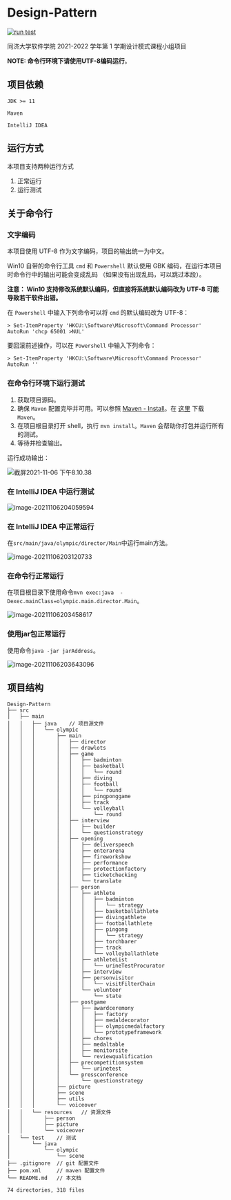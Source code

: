 # Design-Pattern

[![run test](https://github.com/JunjieLl/Design-Pattern/actions/workflows/run%20test.yml/badge.svg)](https://github.com/JunjieLl/Design-Pattern/actions/workflows/run%20test.yml)

同济大学软件学院 2021-2022 学年第 1 学期设计模式课程小组项目



**NOTE:  命令行环境下请使用UTF-8编码运行**。

## 项目依赖

`JDK >= 11`

`Maven`

`IntelliJ IDEA`



## 运行方式

本项目支持两种运行方式

1. 正常运行
2. 运行测试



## 关于命令行

### 文字编码

本项目使用 UTF-8 作为文字编码，项目的输出统一为中文。

Win10 自带的命令行工具 `cmd` 和 `Powershell` 默认使用 GBK 编码，在运行本项目时命令行中的输出可能会变成乱码
（如果没有出现乱码，可以跳过本段）。

**注意： Win10 支持修改系统默认编码，但直接将系统默认编码改为 UTF-8 可能导致若干软件出错。**

在 `Powershell` 中输入下列命令可以将 `cmd` 的默认编码改为 UTF-8：

```
> Set-ItemProperty 'HKCU:\Software\Microsoft\Command Processor' AutoRun 'chcp 65001 >NUL'
```

要回滚前述操作，可以在 `Powershell` 中输入下列命令：

```
> Set-ItemProperty 'HKCU:\Software\Microsoft\Command Processor' AutoRun ''
```

### 在命令行环境下运行测试

1. 获取项目源码。
2. 确保 `Maven` 配置完毕并可用。可以参照 [Maven - Install](https://maven.apache.org/install.html)。在 [这里](https://maven.apache.org/download.cgi) 下载 `Maven`。
3. 在项目根目录打开 shell，执行 `mvn install`。`Maven` 会帮助你打包并运行所有的测试。
4. 等待并检查输出。

运行成功输出：

![截屏2021-11-06 下午8.10.38](https://tva1.sinaimg.cn/large/008i3skNly1gw5p4uw8z5j310a0d8god.jpg)

### 在 IntelliJ IDEA 中运行测试

![image-20211106204059594](https://tva1.sinaimg.cn/large/008i3skNly1gw5ppyu4a3j31k60u0wkw.jpg)



### 在 IntelliJ IDEA 中正常运行

在`src/main/java/olympic/director/Main`中运行main方法。

![image-20211106203120733](https://tva1.sinaimg.cn/large/008i3skNgy1gw5pg2dqaej31c00u0wjk.jpg)

### 在命令行正常运行

在项目根目录下使用命令`mvn exec:java  -Dexec.mainClass=olympic.main.director.Main`。

![image-20211106203458617](https://tva1.sinaimg.cn/large/008i3skNgy1gw5pjpeelwj31dk0t6n2t.jpg)

### 使用jar包正常运行

使用命令`java -jar jarAddress`。

![image-20211106203643096](https://tva1.sinaimg.cn/large/008i3skNly1gw5plhyshij31dk0t6gr2.jpg)

## 项目结构

```
Design-Pattern
├── src
│   ├── main 
│   │   ├── java	// 项目源文件
│   │   │   └── olympic
│   │   │       ├── main
│   │   │       │   ├── director
│   │   │       │   ├── drawlots
│   │   │       │   ├── game
│   │   │       │   │   ├── badminton
│   │   │       │   │   ├── basketball
│   │   │       │   │   │   └── round
│   │   │       │   │   ├── diving
│   │   │       │   │   ├── football
│   │   │       │   │   │   └── round
│   │   │       │   │   ├── pingponggame
│   │   │       │   │   ├── track
│   │   │       │   │   └── volleyball
│   │   │       │   │       └── round
│   │   │       │   ├── interview
│   │   │       │   │   ├── builder
│   │   │       │   │   └── questionstrategy
│   │   │       │   ├── opening
│   │   │       │   │   ├── deliverspeech
│   │   │       │   │   ├── enterarena
│   │   │       │   │   ├── fireworkshow
│   │   │       │   │   ├── performance
│   │   │       │   │   ├── protectionfactory
│   │   │       │   │   ├── ticketchecking
│   │   │       │   │   └── translate
│   │   │       │   ├── person
│   │   │       │   │   ├── athlete
│   │   │       │   │   │   ├── badminton
│   │   │       │   │   │   │   └── strategy
│   │   │       │   │   │   ├── basketballathlete
│   │   │       │   │   │   ├── divingathlete
│   │   │       │   │   │   ├── footballathlete
│   │   │       │   │   │   ├── pingong
│   │   │       │   │   │   │   └── strategy
│   │   │       │   │   │   ├── torchbarer
│   │   │       │   │   │   ├── track
│   │   │       │   │   │   └── volleyballathlete
│   │   │       │   │   ├── athleteList
│   │   │       │   │   │   └── urineTestProcurator
│   │   │       │   │   ├── interview
│   │   │       │   │   ├── personvisitor
│   │   │       │   │   │   └── visitFilterChain
│   │   │       │   │   └── volunteer
│   │   │       │   │       └── state
│   │   │       │   ├── postgame
│   │   │       │   │   ├── awardceremony
│   │   │       │   │   │   ├── factory
│   │   │       │   │   │   ├── medaldecorator
│   │   │       │   │   │   ├── olympicmedalfactory
│   │   │       │   │   │   └── prototypeframework
│   │   │       │   │   ├── chores
│   │   │       │   │   ├── medaltable
│   │   │       │   │   ├── monitorsite
│   │   │       │   │   └── reviewqualification
│   │   │       │   ├── precompetitionsystem
│   │   │       │   │   └── urinetest
│   │   │       │   └── pressconference
│   │   │       │       └── questionstrategy
│   │   │       ├── picture
│   │   │       ├── scene
│   │   │       ├── utils
│   │   │       └── voiceover
│   │   └── resources	// 资源文件
│   │       ├── person
│   │       ├── picture
│   │       └── voiceover
│   └── test	// 测试
│       └── java
│           └── olympic
│               └── scene
├── .gitignore  // git 配置文件
├── pom.xml     // maven 配置文件
└── README.md   // 本文档

74 directories, 318 files
```

